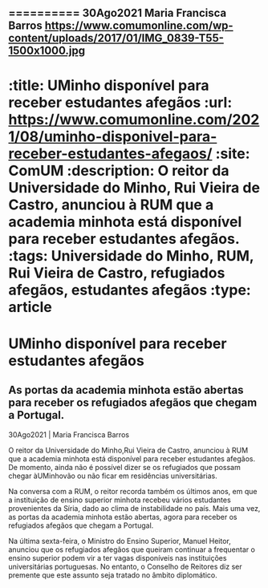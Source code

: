 
==========
30Ago2021
Maria Francisca Barros
https://www.comumonline.com/wp-content/uploads/2017/01/IMG_0839-T55-1500x1000.jpg
---
:title: UMinho disponível para receber estudantes afegãos
:url: https://www.comumonline.com/2021/08/uminho-disponivel-para-receber-estudantes-afegaos/
:site: ComUM
:description: O reitor da Universidade do Minho, Rui Vieira de Castro, anunciou à RUM que a academia minhota está disponível para receber estudantes afegãos.
:tags: Universidade do Minho, RUM, Rui Vieira de Castro, refugiados afegãos, estudantes afegãos
:type: article
==========


# **UMinho disponível para receber estudantes afegãos**

## As portas da academia minhota estão abertas para receber os refugiados afegãos que chegam a Portugal.

30Ago2021 | Maria Francisca Barros

O reitor da Universidade do Minho,Rui Vieira de Castro, anunciou à RUM que a academia minhota está disponível para receber estudantes afegãos. De momento, ainda não é possível dizer se os refugiados que possam chegar àUMinhovão ou não ficar em residências universitárias.

Na conversa com a RUM, o reitor recorda também os últimos anos, em que a instituição de ensino superior minhota recebeu vários estudantes provenientes da Síria, dado ao clima de instabilidade no país. Mais uma vez, as portas da academia minhota estão abertas, agora para receber os refugiados afegãos que chegam a Portugal.

Na última sexta-feira, o Ministro do Ensino Superior, Manuel Heitor, anunciou que os refugiados afegãos que queiram continuar a frequentar o ensino superior podem vir a ter vagas disponíveis nas instituições universitárias portuguesas. No entanto, o Conselho de Reitores diz ser premente que este assunto seja tratado no âmbito diplomático.

